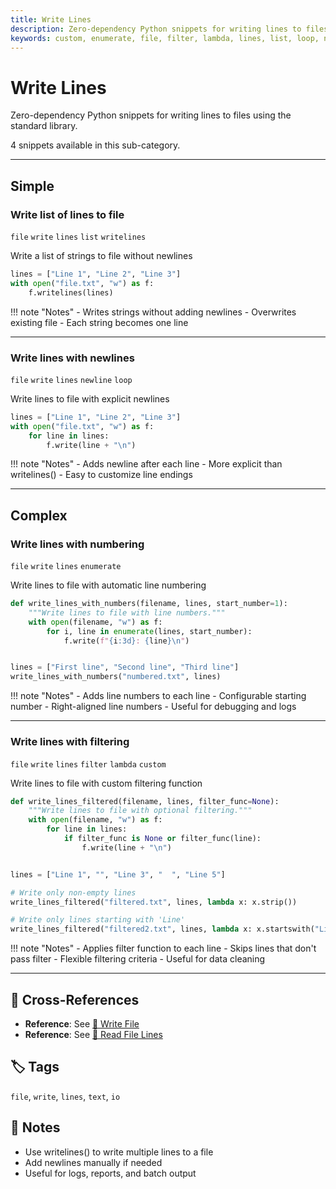 ```yaml
---
title: Write Lines
description: Zero-dependency Python snippets for writing lines to files using the standard library.
keywords: custom, enumerate, file, filter, lambda, lines, list, loop, newline, write, writelines
---
```


# Write Lines

Zero-dependency Python snippets for writing lines to files using the standard library.

4 snippets available in this sub-category.

---

## Simple

###  Write list of lines to file

`file` `write` `lines` `list` `writelines`

Write a list of strings to file without newlines

```python
lines = ["Line 1", "Line 2", "Line 3"]
with open("file.txt", "w") as f:
    f.writelines(lines)
```

!!! note "Notes"
    - Writes strings without adding newlines
    - Overwrites existing file
    - Each string becomes one line

<hr class="snippet-divider">

### Write lines with newlines

`file` `write` `lines` `newline` `loop`

Write lines to file with explicit newlines

```python
lines = ["Line 1", "Line 2", "Line 3"]
with open("file.txt", "w") as f:
    for line in lines:
        f.write(line + "\n")
```

!!! note "Notes"
    - Adds newline after each line
    - More explicit than writelines()
    - Easy to customize line endings

<hr class="snippet-divider">

## Complex

###  Write lines with numbering

`file` `write` `lines` `enumerate`

Write lines to file with automatic line numbering

```python
def write_lines_with_numbers(filename, lines, start_number=1):
    """Write lines to file with line numbers."""
    with open(filename, "w") as f:
        for i, line in enumerate(lines, start_number):
            f.write(f"{i:3d}: {line}\n")


lines = ["First line", "Second line", "Third line"]
write_lines_with_numbers("numbered.txt", lines)
```

!!! note "Notes"
    - Adds line numbers to each line
    - Configurable starting number
    - Right-aligned line numbers
    - Useful for debugging and logs

<hr class="snippet-divider">

### Write lines with filtering

`file` `write` `lines` `filter` `lambda` `custom`

Write lines to file with custom filtering function

```python
def write_lines_filtered(filename, lines, filter_func=None):
    """Write lines to file with optional filtering."""
    with open(filename, "w") as f:
        for line in lines:
            if filter_func is None or filter_func(line):
                f.write(line + "\n")


lines = ["Line 1", "", "Line 3", "  ", "Line 5"]

# Write only non-empty lines
write_lines_filtered("filtered.txt", lines, lambda x: x.strip())

# Write only lines starting with 'Line'
write_lines_filtered("filtered2.txt", lines, lambda x: x.startswith("Line"))
```

!!! note "Notes"
    - Applies filter function to each line
    - Skips lines that don't pass filter
    - Flexible filtering criteria
    - Useful for data cleaning

<hr class="snippet-divider">

## 🔗 Cross-References

- **Reference**: See [📂 Write File](./write_file.md)
- **Reference**: See [📂 Read File Lines](./read_file_lines.md)

## 🏷️ Tags

`file`, `write`, `lines`, `text`, `io`

## 📝 Notes

- Use writelines() to write multiple lines to a file
- Add newlines manually if needed
- Useful for logs, reports, and batch output
